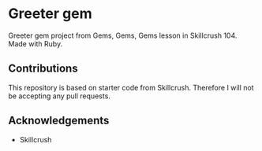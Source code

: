 # Greeter gem 
Greeter gem project from Gems, Gems, Gems lesson in Skillcrush 104. Made with Ruby.

## Contributions 
This repository is based on starter code from Skillcrush. Therefore I will not be accepting any pull requests.

## Acknowledgements 
* Skillcrush